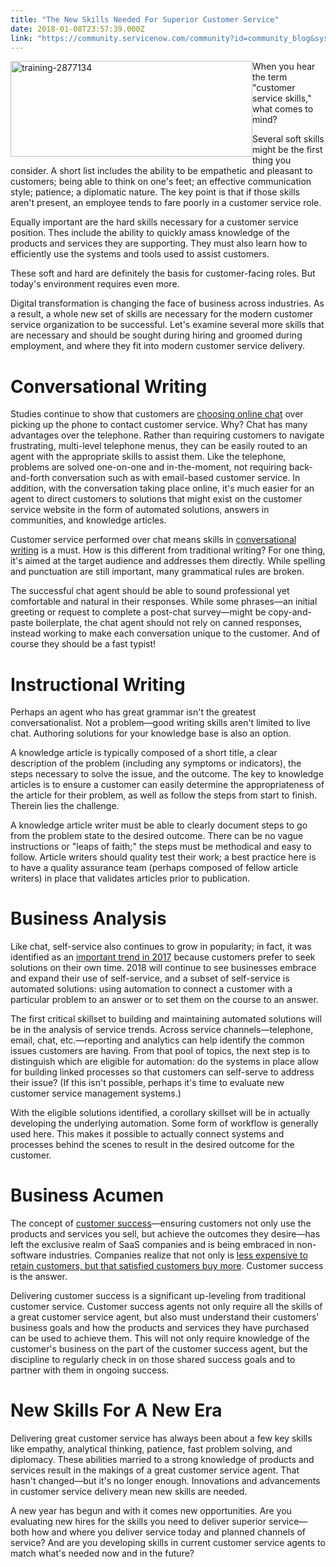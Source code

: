 ```yaml
---
title: "The New Skills Needed For Superior Customer Service"
date: 2018-01-08T23:57:39.000Z
link: "https://community.servicenow.com/community?id=community_blog&sys_id=163eae6ddbd0dbc01dcaf3231f9619e0"
---
```

<p><img alt="training-2877134" class="alignnone wp-image-3043" height="153" src="https://insightsincustomerservice.files.wordpress.com/2018/01/training-2877134.jpg" style="float: left;" width="387"/>When you hear the term "customer service skills," what comes to mind?</p><p></p><p>Several soft skills might be the first thing you consider. A short list includes the ability to be empathetic and pleasant to customers; being able to think on one's feet; an effective communication style; patience; a diplomatic nature. The key point is that if those skills aren't present, an employee tends to fare poorly in a customer service role.</p><p></p><p>Equally important are the hard skills necessary for a customer service position. Thes include the ability to quickly amass knowledge of the products and services they are supporting. They must also learn how to efficiently use the systems and tools used to assist customers.</p><p></p><p>These soft and hard are definitely the basis for customer-facing roles. But today's environment requires even more.</p><p></p><p>Digital transformation is changing the face of business across industries. As a result, a whole new set of skills are necessary for the modern customer service organization to be successful. Let's examine several more skills that are necessary and should be sought during hiring and groomed during employment, and where they fit into modern customer service delivery.</p><p></p><h1>Conversational Writing</h1><p>Studies continue to show that customers are <a title="o.forrester.com/blogs/16-03-03-your_customers_dont_want_to_call_you_for_support/" href="https://go.forrester.com/blogs/16-03-03-your_customers_dont_want_to_call_you_for_support/" rel="noopener" target="_blank">choosing online chat</a> over picking up the phone to contact customer service. Why? Chat has many advantages over the telephone. Rather than requiring customers to navigate frustrating, multi-level telephone menus, they can be easily routed to an agent with the appropriate skills to assist them. Like the telephone, problems are solved one-on-one and in-the-moment, not requiring back-and-forth conversation such as with email-based customer service. In addition, with the conversation taking place online, it's much easier for an agent to direct customers to solutions that might exist on the customer service website in the form of automated solutions, answers in communities, and knowledge articles.</p><p></p><p>Customer service performed over chat means skills in <a title="ammar.yourdictionary.com/grammar-rules-and-tips/conversational-writing-tips.html" href="http://grammar.yourdictionary.com/grammar-rules-and-tips/conversational-writing-tips.html" rel="noopener" target="_blank">conversational writing</a> is a must. How is this different from traditional writing? For one thing, it's aimed at the target audience and addresses them directly. While spelling and punctuation are still important, many grammatical rules are broken.</p><p></p><p>The successful chat agent should be able to sound professional yet comfortable and natural in their responses. While some phrases—an initial greeting or request to complete a post-chat survey—might be copy-and-paste boilerplate, the chat agent should not rely on canned responses, instead working to make each conversation unique to the customer. And of course they should be a fast typist!</p><p></p><h1>Instructional Writing</h1><p>Perhaps an agent who has great grammar isn't the greatest conversationalist. Not a problem—good writing skills aren't limited to live chat. Authoring solutions for your knowledge base is also an option.</p><p></p><p>A knowledge article is typically composed of a short title, a clear description of the problem (including any symptoms or indicators), the steps necessary to solve the issue, and the outcome. The key to knowledge articles is to ensure a customer can easily determine the appropriateness of the article for their problem, as well as follow the steps from start to finish. Therein lies the challenge.</p><p></p><p>A knowledge article writer must be able to clearly document steps to go from the problem state to the desired outcome. There can be no vague instructions or "leaps of faith;" the steps must be methodical and easy to follow. Article writers should quality test their work; a best practice here is to have a quality assurance team (perhaps composed of fellow article writers) in place that validates articles prior to publication.</p><p></p><h1>Business Analysis</h1><p>Like chat, self-service also continues to grow in popularity; in fact, it was identified as an <a title="o.forrester.com/blogs/17-01-30-top_trends_for_customer_service_in_2017_operations_become_smarter_and_more_strategic/" href="https://go.forrester.com/blogs/17-01-30-top_trends_for_customer_service_in_2017_operations_become_smarter_and_more_strategic/" rel="noopener" target="_blank">important trend in 2017</a> because customers prefer to seek solutions on their own time. 2018 will continue to see businesses embrace and expand their use of self-service, and a subset of self-service is automated solutions: using automation to connect a customer with a particular problem to an answer or to set them on the course to an answer.</p><p></p><p>The first critical skillset to building and maintaining automated solutions will be in the analysis of service trends. Across service channels—telephone, email, chat, etc.—reporting and analytics can help identify the common issues customers are having. From that pool of topics, the next step is to distinguish which are eligible for automation: do the systems in place allow for building linked processes so that customers can self-serve to address their issue? (If this isn't possible, perhaps it's time to evaluate new customer service management systems.)</p><p></p><p>With the eligible solutions identified, a corollary skillset will be in actually developing the underlying automation. Some form of workflow is generally used here. This makes it possible to actually connect systems and processes behind the scenes to result in the desired outcome for the customer.</p><p></p><h1>Business Acumen</h1><p>The concept of <a title="n.wikipedia.org/wiki/Customer_success" href="https://en.wikipedia.org/wiki/Customer_success" rel="noopener" target="_blank">customer success</a>—ensuring customers not only use the products and services you sell, but achieve the outcomes they desire—has left the exclusive realm of SaaS companies and is being embraced in non-software industries. Companies realize that not only is <a title="br.org/2014/10/the-value-of-keeping-the-right-customers" href="https://hbr.org/2014/10/the-value-of-keeping-the-right-customers" rel="noopener" target="_blank">less expensive to retain customers, but that satisfied customers buy more</a>. Customer success is the answer.</p><p></p><p>Delivering customer success is a significant up-leveling from traditional customer service. Customer success agents not only require all the skills of a great customer service agent, but also must understand their customers' business goals and how the products and services they have purchased can be used to achieve them. This will not only require knowledge of the customer's business on the part of the customer success agent, but the discipline to regularly check in on those shared success goals and to partner with them in ongoing success.</p><p></p><h1>New Skills For A New Era</h1><p>Delivering great customer service has always been about a few key skills like empathy, analytical thinking, patience, fast problem solving, and diplomacy. These abilities married to a strong knowledge of products and services result in the makings of a great customer service agent. That hasn't changed—but it's no longer enough. Innovations and advancements in customer service delivery mean new skills are needed.</p><p></p><p>A new year has begun and with it comes new opportunities. Are you evaluating new hires for the skills you need to deliver superior service—both how and where you deliver service today and planned channels of service? And are you developing skills in current customer service agents to match what's needed now and in the future?</p>